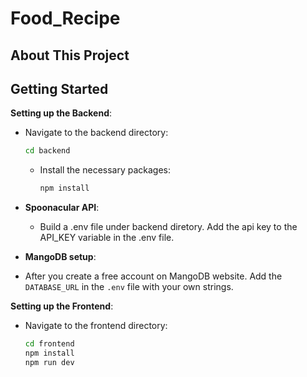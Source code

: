# Food_Recipe
## About This Project

## Getting Started
**Setting up the Backend**:
 - Navigate to the backend directory:
     ```bash
     cd backend
     ```

   - Install the necessary packages:
     ```bash
     npm install
     ```
- **Spoonacular API**:
  - Build a .env file under backend diretory. Add the api key to the API_KEY variable in the .env file.
 
- **MangoDB setup**:
-  After you create a free account on MangoDB website. Add the `DATABASE_URL` in the `.env` file with your own strings.

**Setting up the Frontend**:
-  Navigate to the frontend directory:
     ```bash
     cd frontend
     npm install
     npm run dev
     ```
     

